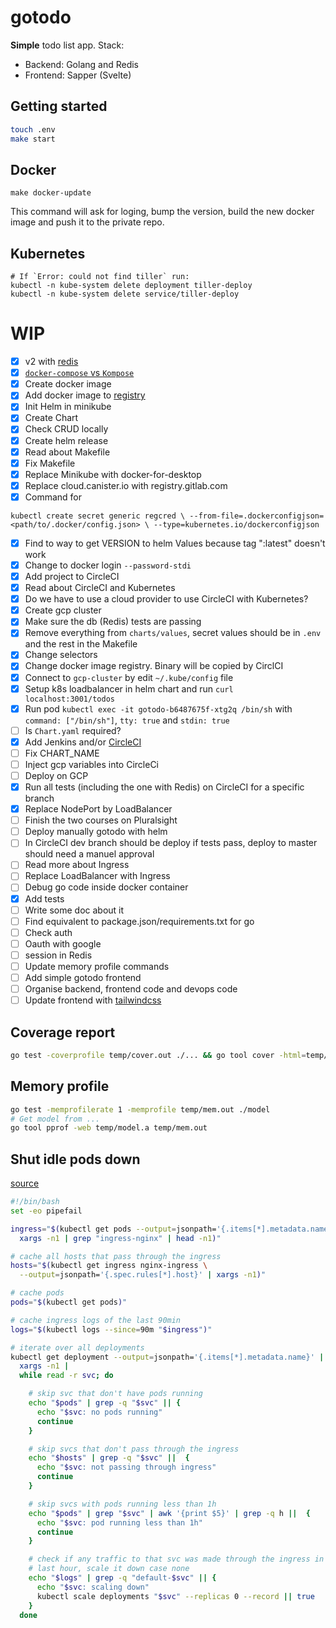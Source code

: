 # gotodo

**Simple** todo list app. Stack:

- Backend: Golang and Redis
- Frontend: Sapper (Svelte)

## Getting started

```sh
touch .env
make start
```

## Docker

```
make docker-update
```

This command will ask for loging, bump the version, build the new docker image and push it to the private repo.

## Kubernetes

```
# If `Error: could not find tiller` run:
kubectl -n kube-system delete deployment tiller-deploy
kubectl -n kube-system delete service/tiller-deploy
```

# WIP

- [x] v2 with [redis](https://godoc.org/github.com/gomodule/redigo/redis)
- [x] [`docker-compose` vs `Kompose`](https://kubernetes.io/docs/tasks/configure-pod-container/translate-compose-kubernetes/#install-kompose)
- [x] Create docker image
- [x] Add docker image to [registry](https://cloud.canister.io)
- [x] Init Helm in minikube
- [x] Create Chart
- [x] Check CRUD locally
- [x] Create helm release
- [x] Read about Makefile
- [x] Fix Makefile
- [x] Replace Minikube with docker-for-desktop
- [x] Replace cloud.canister.io with registry.gitlab.com
- [x] Command for

```
kubectl create secret generic regcred \ --from-file=.dockerconfigjson=<path/to/.docker/config.json> \ --type=kubernetes.io/dockerconfigjson
```

- [x] Find to way to get VERSION to helm Values because tag ":latest" doesn't work
- [x] Change to docker login `--password-stdi`
- [x] Add project to CircleCI
- [x] Read about CircleCI and Kubernetes
- [x] Do we have to use a cloud provider to use CircleCI with Kubernetes?
- [x] Create gcp cluster
- [x] Make sure the db (Redis) tests are passing
- [x] Remove everything from `charts/values`, secret values should be in `.env` and the rest in the Makefile
- [x] Change selectors
- [x] Change docker image registry. Binary will be copied by CirclCI
- [x] Connect to `gcp-cluster` by edit `~/.kube/config` file
- [x] Setup k8s loadbalancer in helm chart and run `curl localhost:3001/todos`
- [x] Run pod `kubectl exec -it gotodo-b6487675f-xtg2q /bin/sh` with `command: ["/bin/sh"]`, `tty: true` and `stdin: true`
- [ ] Is `Chart.yaml` required?
- [x] Add Jenkins and/or [CircleCI](https://circleci.com/pricing/#build-linux)
- [ ] Fix CHART_NAME
- [ ] Inject gcp variables into CircleCi
- [ ] Deploy on GCP
- [x] Run all tests (including the one with Redis) on CircleCI for a specific branch
- [x] Replace NodePort by LoadBalancer
- [ ] Finish the two courses on Pluralsight
- [ ] Deploy manually gotodo with helm
- [ ] In CircleCI dev branch should be deploy if tests pass, deploy to master should need a manuel approval
- [ ] Read more about Ingress
- [ ] Replace LoadBalancer with Ingress
- [ ] Debug go code inside docker container
- [x] Add tests
- [ ] Write some doc about it
- [ ] Find equivalent to package.json/requirements.txt for go
- [ ] Check auth
- [ ] Oauth with google
- [ ] session in Redis
- [ ] Update memory profile commands
- [ ] Add simple gotodo frontend
- [ ] Organise backend, frontend code and devops code
- [ ] Update frontend with [tailwindcss](https://tailwindcss.com/docs/controlling-file-size/#app)

## Coverage report

```sh
go test -coverprofile temp/cover.out ./... && go tool cover -html=temp/cover.out
```

## Memory profile

```sh
go test -memprofilerate 1 -memprofile temp/mem.out ./model
# Get model from ...
go tool pprof -web temp/model.a temp/mem.out
```

## Shut idle pods down 

[source](https://carlosbecker.com/posts/k8s-sandbox-costs)

```sh
#!/bin/bash
set -eo pipefail

ingress="$(kubectl get pods --output=jsonpath='{.items[*].metadata.name}' |
  xargs -n1 | grep "ingress-nginx" | head -n1)"

# cache all hosts that pass through the ingress
hosts="$(kubectl get ingress nginx-ingress \
  --output=jsonpath='{.spec.rules[*].host}' | xargs -n1)"

# cache pods
pods="$(kubectl get pods)"

# cache ingress logs of the last 90min
logs="$(kubectl logs --since=90m "$ingress")"

# iterate over all deployments
kubectl get deployment --output=jsonpath='{.items[*].metadata.name}' |
  xargs -n1 |
  while read -r svc; do

    # skip svc that don't have pods running
    echo "$pods" | grep -q "$svc" || {
      echo "$svc: no pods running"
      continue
    }

    # skip svcs that don't pass through the ingress
    echo "$hosts" | grep -q "$svc" ||  {
      echo "$svc: not passing through ingress"
      continue
    }

    # skip svcs with pods running less than 1h
    echo "$pods" | grep "$svc" | awk '{print $5}' | grep -q h ||  {
      echo "$svc: pod running less than 1h"
      continue
    }

    # check if any traffic to that svc was made through the ingress in the
    # last hour, scale it down case none
    echo "$logs" | grep -q "default-$svc" || {
      echo "$svc: scaling down"
      kubectl scale deployments "$svc" --replicas 0 --record || true
    }
  done
  ```
